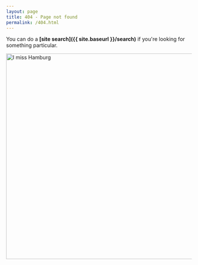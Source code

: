 ```yaml
---
layout: page
title: 404 - Page not found
permalink: /404.html
---
```


You can do a **[site search]({{ site.baseurl }}/search)** if you're looking for something particular.  

<img align="left" width="560" height="560" src="{{ site.baseurl }}/assets/image/404.jpg" title="I miss Hamburg">  
